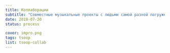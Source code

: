 ```yaml
---
title: Коллаборации
subtitle: "Совместные музыкальные проекты с людьми самой разной погруженности в музыку."
date: 2018-07-20
status: process

cover: impro.png
tags: tsoop
list: tsoop-collab
---
```

